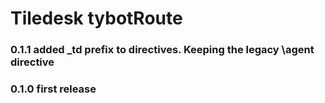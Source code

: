 # Tiledesk tybotRoute

### 0.1.1 added \_td prefix to directives. Keeping the legacy \agent directive

### 0.1.0 first release